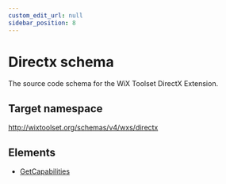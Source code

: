 ```yaml
---
custom_edit_url: null
sidebar_position: 8
---
```

# Directx schema
The source code schema for the WiX Toolset DirectX Extension.
## Target namespace
http://wixtoolset.org/schemas/v4/wxs/directx
## Elements
- [GetCapabilities](getcapabilities.md)